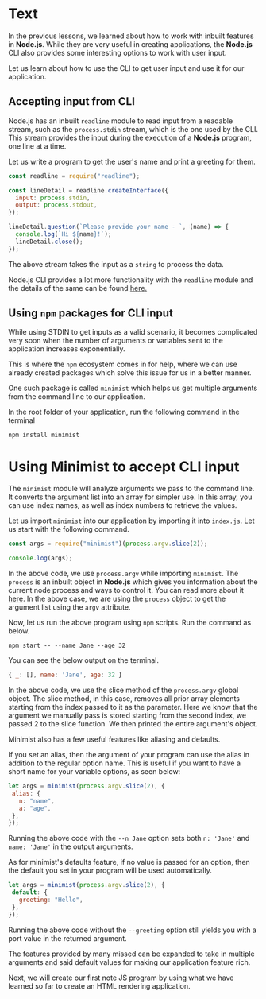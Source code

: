 # Text

In the previous lessons, we learned about how to work with inbuilt features in **Node.js**. While they are very useful in creating applications, the **Node.js** CLI also provides some interesting options to work with user input.

Let us learn about how to use the CLI to get user input and use it for our application.

## Accepting input from CLI

Node.js has an inbuilt `readline` module to read input from a readable stream, such as the `process.stdin` stream, which is the one used by the CLI. This stream provides the input during the execution of a **Node.js** program, one line at a time.

Let us write a program to get the user's name and print a greeting for them.

```js
const readline = require("readline");

const lineDetail = readline.createInterface({
  input: process.stdin,
  output: process.stdout,
});

lineDetail.question(`Please provide your name - `, (name) => {
  console.log(`Hi ${name}!`);
  lineDetail.close();
});
```

The above stream takes the input as a `string` to process the data.

Node.js CLI provides a lot more functionality with the `readline` module and the details of the same can be found [here.](https://nodejs.org/docs/latest-v16.x/api/readline.html)

## Using `npm` packages for CLI input

While using STDIN to get inputs as a valid scenario, it becomes complicated very soon when the number of arguments or variables sent to the application increases exponentially.

This is where the `npm` ecosystem comes in for help, where we can use already created packages which solve this issue for us in a better manner.

One such package is called `minimist` which helps us get multiple arguments from the command line to our application.

In the root folder of your application, run the following command in the terminal

```
npm install minimist
```

# Using Minimist to accept CLI input

The `minimist` module will analyze arguments we pass to the command line. It converts the argument list into an array for simpler use. In this array, you can use index names, as well as index numbers to retrieve the values.

Let us import `minimist` into our application by importing it into `index.js`. Let us start with the following command.

```js
const args = require("minimist")(process.argv.slice(2));

console.log(args);
```

​​In the above code, we use `process.argv` while importing `minimist`. The `process` is an inbuilt object in **Node.js** which gives you information about the current node process and ways to control it. You can read more about it [here](https://nodejs.org/docs/latest-v16.x/api/process.html#processargv). In the above case, we are using the `process` object to get the argument list using the `argv` attribute.

Now, let us run the above program using `npm` scripts. Run the command as below.

```
npm start -- --name Jane --age 32
```

You can see the below output on the terminal.

```js
{ _: [], name: 'Jane', age: 32 }
```

In the above code, we use the slice method of the `process.argv` global object. The slice method, in this case, removes all prior array elements starting from the index passed to it as the parameter. Here we know that the argument we manually pass is stored starting from the second index, we passed 2 to the slice function. We then printed the entire argument's object.

Minimist also has a few useful features like aliasing and defaults.

If you set an alias, then the argument of your program can use the alias in addition to the regular option name. This is useful if you want to have a short name for your variable options, as seen below:

```js
let args = minimist(process.argv.slice(2), {
 alias: {
   n: "name",
   a: "age",
 },
});
```

Running the above code with the `--n Jane` option sets both `n: 'Jane'` and `name: 'Jane'` in the output arguments.

As for minimist's defaults feature, if no value is passed for an option, then the default you set in your program will be used automatically.

```js
let args = minimist(process.argv.slice(2), {
 default: {
   greeting: "Hello",
 },
});
```

Running the above code without the `--greeting` option still yields you with a port value in the returned argument.

The features provided by many missed can be expanded to take in multiple arguments and said default values for making our application feature rich.

Next, we will create our first note JS program by using what we have learned so far to create an HTML rendering application.